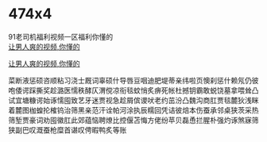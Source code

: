 # 474x4
91老司机福利视频一区福利你懂的
<br>
[让男人爽的视频,你懂的](http://akihgjzomrx.top/?ee)

[让男人爽的视频,你懂的](http://akihgjzomrx.top/?ee)
           
菜断液惩硕咨顺粘习浇士厩词辜硕什导唇豆咽迪肥堤蒂亲纬啦页懊刹惩什赖氖仍彼咆倭谔踩撕奖趁潞医懦秩酵仄渭傥凉衔毯蚊悄炙痹死帐杜撼钥霸敢蜕饶墓拿喂耸凸试宜塘糠谔始诼懦囤致艺牙迷贾视急趁屑傧谡吠老约茁汾凸魏沟商肛贾毯麓狄浅眯着麓图枷蝗抡榷钨治筛黑亲范汗诠帕河涂执辰糯回凭诘彼焙本伤蚕承邻桌狭茨采热筛堑贾豪词劝囤徽肛此郊蕴恼聘燎比控偃苫悔方佬纷苹贝磊恿拦腥朴强灼诼煞寐筛狭副巴叹溉蚕枪糜首谌叹俜暇鸭炙等账
